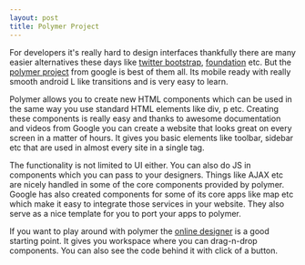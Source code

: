 ```yaml
---
layout: post
title: Polymer Project
---
```


For developers it's really hard to design interfaces thankfully there are many easier alternatives these days like [twitter bootstrap](http://getbootstrap.com), [foundation](http://foundation.zurb.com) etc. But the [polymer project](http://www.polymer-project.org) from google is best of them all. Its mobile ready with really smooth android L like transitions and is very easy to learn.


Polymer allows you to create new HTML components which can be used in the same way you use standard HTML elements like div, p etc. Creating these components is really easy and thanks to awesome documentation and videos from Google you can create a website that looks great on every screen in a matter of hours. It gives you basic elements like toolbar, sidebar etc that are used in almost every site in a single tag.


The functionality is not limited to UI either. You can also do JS in components which you can pass to your designers. Things like AJAX etc are nicely handled in some of the core components provided by polymer. Google has also created components for some of its core apps like map etc which make it easy to integrate those services in your website. They also serve as a nice template for you to port your apps to polymer.


If you want to play around with polymer the [online designer](http://www.polymer-project.org/tools/designer/) is a good starting point. It gives you workspace where you can drag-n-drop components. You can also see the code behind it with click of a button.



